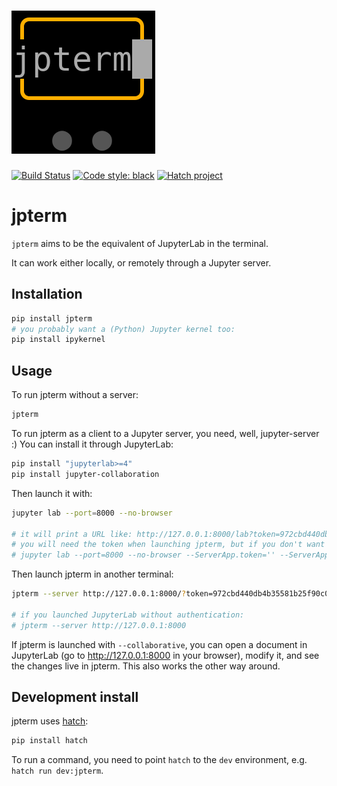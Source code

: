 <h1>
  <a href="https://github.com/davidbrochart/jpterm/">
    <picture>
      <source srcset="https://github.com/davidbrochart/jpterm/blob/11dab9fb8cce86559e67d6f1411b2e59d531cdd0/jpterm_logo.webp" type="image/webp">
      <source srcset="https://github.com/davidbrochart/jpterm/blob/11dab9fb8cce86559e67d6f1411b2e59d531cdd0/jpterm_logo.png" type="image/png">
      <img src="https://github.com/davidbrochart/jpterm/blob/11dab9fb8cce86559e67d6f1411b2e59d531cdd0/jpterm_logo.png" alt="banner">
    </picture>
  </a>
</h1>

[![Build Status](https://github.com/davidbrochart/jpterm/workflows/CI/badge.svg)](https://github.com/davidbrochart/jpterm/actions)
[![Code style: black](https://img.shields.io/badge/code%20style-black-000000.svg)](https://github.com/psf/black)
[![Hatch project](https://img.shields.io/badge/%F0%9F%A5%9A-Hatch-4051b5.svg)](https://github.com/pypa/hatch)

# jpterm

`jpterm` aims to be the equivalent of JupyterLab in the terminal.

It can work either locally, or remotely through a Jupyter server.

## Installation

```bash
pip install jpterm
# you probably want a (Python) Jupyter kernel too:
pip install ipykernel
```

## Usage

To run jpterm without a server:

```bash
jpterm
```

To run jpterm as a client to a Jupyter server, you need, well, jupyter-server :) You can install it through JupyterLab:

```bash
pip install "jupyterlab>=4"
pip install jupyter-collaboration
```

Then launch it with:

```bash
jupyter lab --port=8000 --no-browser

# it will print a URL like: http://127.0.0.1:8000/lab?token=972cbd440db4b35581b25f90c0a88e3a1095534e18251ca8
# you will need the token when launching jpterm, but if you don't want to bother with authentication:
# jupyter lab --port=8000 --no-browser --ServerApp.token='' --ServerApp.password=''
```

Then launch jpterm in another terminal:

```bash
jpterm --server http://127.0.0.1:8000/?token=972cbd440db4b35581b25f90c0a88e3a1095534e18251ca8

# if you launched JupyterLab without authentication:
# jpterm --server http://127.0.0.1:8000
```

If jpterm is launched with `--collaborative`, you can open a document in
JupyterLab (go to http://127.0.0.1:8000 in your browser), modify it, and see the changes live
in jpterm. This also works the other way around.

## Development install

jpterm uses [hatch](https://hatch.pypa.io):

```bash
pip install hatch
```

To run a command, you need to point `hatch` to the `dev` environment, e.g. `hatch run dev:jpterm`.
